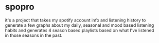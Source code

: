 # spopro
it's a project that takes my spotify account info and listening history to generate a few graphs about my daily, seasonal and mood based listening habits and generates 4 season based playlists based on what I've listened in those seasons in the past.
